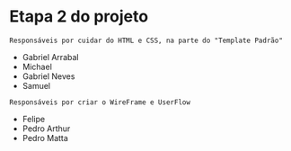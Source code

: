 # Etapa 2 do projeto
 `Responsáveis por cuidar do HTML e CSS, na parte do "Template Padrão"`  <br>
* Gabriel Arrabal 
* Michael 
* Gabriel Neves
* Samuel <br> 

`Responsáveis por criar o WireFrame e UserFlow` <br> 
* Felipe 
* Pedro Arthur 
* Pedro Matta 



